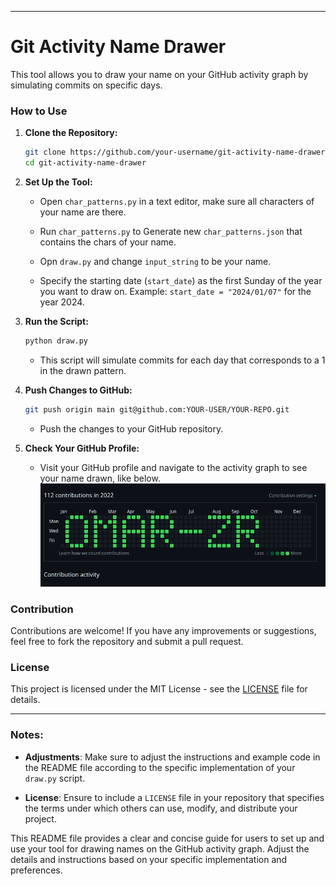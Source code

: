 
---

# Git Activity Name Drawer

This tool allows you to draw your name on your GitHub activity graph by simulating commits on specific days.

### How to Use

1. **Clone the Repository:**

   ```bash
   git clone https://github.com/your-username/git-activity-name-drawer.git
   cd git-activity-name-drawer
   ```

2. **Set Up the Tool:**

   - Open `char_patterns.py` in a text editor, make sure all characters of your name are there.
   
   - Run `char_patterns.py`  to Generate new `char_patterns.json` that contains the chars of your name.

   - Opn `draw.py` and change `input_string` to be your name.

   - Specify the starting date (`start_date`) as the first Sunday of the year you want to draw on. Example: `start_date = "2024/01/07"` for the year 2024.

3. **Run the Script:**

   ```bash
   python draw.py
   ```

   - This script will simulate commits for each day that corresponds to a 1 in the drawn pattern.

4. **Push Changes to GitHub:**

   ```bash
   git push origin main git@github.com:YOUR-USER/YOUR-REPO.git
   ```

   - Push the changes to your GitHub repository.

5. **Check Your GitHub Profile:**

   - Visit your GitHub profile and navigate to the activity graph to see your name drawn, like below.
   ![alt text](image.png)

### Contribution

Contributions are welcome! If you have any improvements or suggestions, feel free to fork the repository and submit a pull request.

### License

This project is licensed under the MIT License - see the [LICENSE](LICENSE) file for details.

---

### Notes:

- **Adjustments**: Make sure to adjust the instructions and example code in the README file according to the specific implementation of your `draw.py` script.

- **License**: Ensure to include a `LICENSE` file in your repository that specifies the terms under which others can use, modify, and distribute your project.

This README file provides a clear and concise guide for users to set up and use your tool for drawing names on the GitHub activity graph. Adjust the details and instructions based on your specific implementation and preferences.

